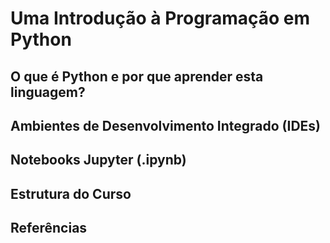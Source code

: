 # Uma Introdução à Programação em Python

## O que é Python e por que aprender esta linguagem?

## Ambientes de Desenvolvimento Integrado (IDEs)

## Notebooks Jupyter (.ipynb)

## Estrutura do Curso

## Referências
